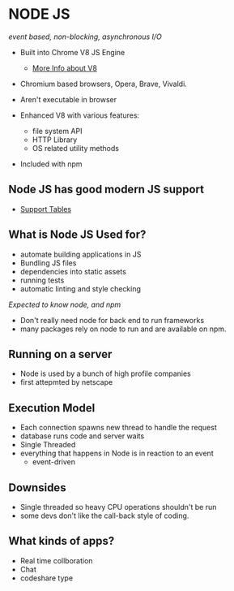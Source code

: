 # NODE JS

*event based, non-blocking, asynchronous I/O*

- Built into Chrome V8 JS Engine
    - [More Info about V8](https://v8.dev/)

- Chromium based browsers, Opera, Brave, Vivaldi.
- Aren't executable in browser
- Enhanced V8 with various features:
    - file system API
    - HTTP Library 
    - OS related utility methods
- Included with npm


## Node JS has good modern JS support
- [Support Tables](https://node.green/)
## What is Node JS Used for?
- automate building applications in JS
- Bundling JS files
- dependencies into static assets
- running tests
- automatic linting and style checking

*Expected to know node, and npm*  

- Don't really need node for back end to run frameworks
- many packages rely on node to run and are available on npm.

## Running on a server
- Node is used by a bunch of high profile companies
- first attepmted by netscape

## Execution Model   
- Each connection spawns new thread to handle the request
- database runs code and server waits
- Single Threaded
- everything that happens in Node is in reaction to an event
    - event-driven

## Downsides
- Single threaded so heavy CPU operations shouldn't be run
- some devs don't like the call-back style of coding.

## What kinds of apps?
- Real time collboration
- Chat
- codeshare type 

